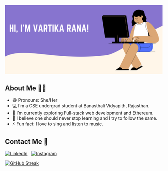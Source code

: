 <!-- <div align="center">
<h2> <b>Greetings!</b> <img src="https://github.com/vartikavr/vartikavr/blob/master/Hi.gif" width="30px"></h2>
</div> -->

<img src="https://github.com/vartikavr/vartikavr/blob/master/Banner.png" alt="Vartika Rana">

## About Me 👩‍💻
- 😄 Pronouns: She/Her
- 💻 I’m a CSE undergrad student at Banasthali Vidyapith, Rajasthan.
- 🌱 I’m currently exploring Full-stack web development and Ethereum.
- 🎯 I believe one should never stop learning and I try to follow the same.
- ⚡ Fun fact: I love to sing and listen to music.

## Contact Me 📝 
<a href="https://www.linkedin.com/in/vartika-rana-838225192/" target="_blank"><img src="https://img.shields.io/badge/LinkedIn-%230077B5.svg?&style=for-the-badge&logo=linkedin&logoColor=white" alt="LinkedIn"></a> &nbsp;
<a href="https://www.instagram.com/vartika_vr/" target="_blank"><img src="https://img.shields.io/badge/Instagram-%23E4405F.svg?&style=for-the-badge&logo=instagram&logoColor=white" alt="Instagram"></a>
<br />

[![GitHub Streak](http://github-readme-streak-stats.herokuapp.com?user=vartikavr&theme=prussian&hide_border=true)](https://git.io/streak-stats)
